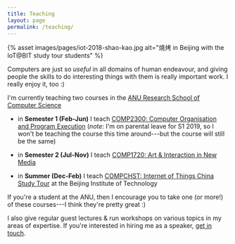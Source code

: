 ```yaml
---
title: Teaching
layout: page
permalink: /teaching/
---
```


{% asset images/pages/iot-2018-shao-kao.jpg alt="燒烤 in Beijing with the IoT@BIT study tour students" %}

Computers are just so *useful* in all domains of human endeavour, and giving
people the skills to do interesting things with them is really important work. I
really enjoy it, too :)

I'm currently teaching two courses in the [ANU Research School of Computer
Science](https://cs.anu.edu.au/courses/comp2300/)

- in **Semester 1 (Feb-Jun)** I teach [COMP2300: Computer Organisation and
  Program Execution](https://cs.anu.edu.au/courses/comp2300/) (*note*: I'm on
  parental leave for S1 2019, so I won't be teaching the course this time
  around---but the course will still be the same)

- in **Semester 2 (Jul-Nov)** I teach [COMP1720: Art & Interaction in New
  Media](https://cs.anu.edu.au/courses/comp1720/)

- in **Summer (Dec-Feb)** I teach [COMPCHST: Internet of Things China Study
  Tour](https://cs.anu.edu.au/courses/china-study-tour/) at the Beijing
  Institute of Technology

If you're a student at the ANU, then I encourage you to take one (or more!) of
these courses---I think they're pretty great :)

I also give regular guest lectures & run workshops on various topics in my areas
of expertise. If you're interested in hiring me as a speaker, [get in
touch](mailto:ben.swift@anu.edu.au).
